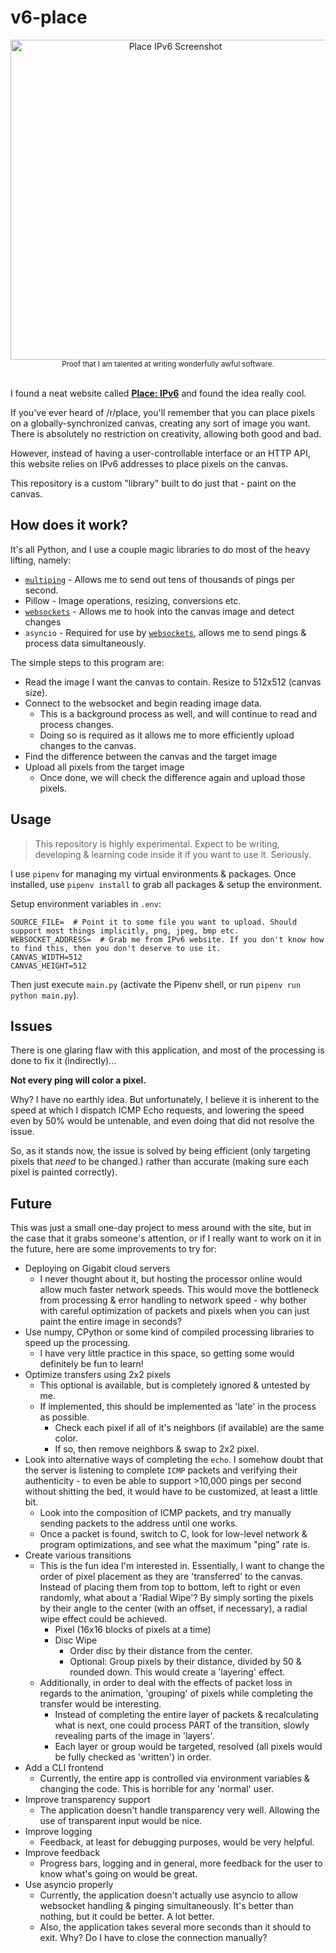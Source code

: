 # v6-place

<div align="center">
  <a href="https://v6.sys42.net">
    <img src="https://i.xevion.dev/2023/03/firefox_UMf1xj8hrL.png" width="512"
    alt="Place IPv6 Screenshot">
      </img>
  </a>
<br />
<sub>Proof that I am talented at writing wonderfully awful software.</sub>
</div>
<br />

I found a neat website called [**Place: IPv6**](https://v6.sys42.net/) and found the idea really cool.

If you've ever heard of /r/place, you'll remember that you can place pixels on a globally-synchronized canvas, creating any sort of image you want. There is absolutely
no restriction on creativity, allowing both good and bad.

However, instead of having a user-controllable interface or an HTTP API, this website relies on IPv6 addresses to place pixels on the canvas.

This repository is a custom "library" built to do just that - paint on the canvas.

## How does it work?

It's all Python, and I use a couple magic libraries to do most of the heavy lifting, namely:

- [`multiping`][pypi-multiping] - Allows me to send out tens of thousands of pings per second.
- Pillow - Image operations, resizing, conversions etc.
- [`websockets`][pypi-websockets] - Allows me to hook into the canvas image and detect changes
- `asyncio` - Required for use by [`websockets`][pypi-websockets], allows me to send pings & process data simultaneously.

The simple steps to this program are:
- Read the image I want the canvas to contain. Resize to 512x512 (canvas size).
- Connect to the websocket and begin reading image data.
  - This is a background process as well, and will continue to read and process changes.
  - Doing so is required as it allows me to more efficiently upload changes to the canvas.
- Find the difference between the canvas and the target image
- Upload all pixels from the target image
  - Once done, we will check the difference again and upload those pixels.

## Usage

> This repository is highly experimental. Expect to be writing, developing & learning code inside it if you want to use it. Seriously.

I use `pipenv` for managing my virtual environments & packages. Once installed, use `pipenv install` to grab all packages & setup the environment.

Setup environment variables in `.env`:
```env
SOURCE_FILE=  # Point it to some file you want to upload. Should support most things implicitly, png, jpeg, bmp etc.
WEBSOCKET_ADDRESS=  # Grab me from IPv6 website. If you don't know how to find this, then you don't deserve to use it.
CANVAS_WIDTH=512
CANVAS_HEIGHT=512
```

Then just execute `main.py` (activate the Pipenv shell, or run `pipenv run python main.py`).

## Issues

There is one glaring flaw with this application, and most of the processing is done to fix it (indirectly)...

**Not every ping will color a pixel.**

Why? I have no earthly idea. But unfortunately, I believe it is inherent to the speed at which I dispatch ICMP Echo
requests, and lowering the speed even by 50% would be untenable, and even doing that did not resolve the issue.

So, as it stands now, the issue is solved by being efficient (only targeting pixels that _need_ to be changed.) rather than accurate (making sure each pixel is painted correctly).

## Future

This was just a small one-day project to mess around with the site, but in the case that it grabs someone's attention,
or if I really want to work on it in the future, here are some improvements to try for:
- Deploying on Gigabit cloud servers
  - I never thought about it, but hosting the processor online would allow much faster network speeds. This would move the
  bottleneck from processing & error handling to network speed - why bother with careful optimization of packets and pixels when you can just paint the entire image in seconds?
- Use numpy, CPython or some kind of compiled processing libraries to speed up the processing.
  - I have very little practice in this space, so getting some would definitely be fun to learn!
- Optimize transfers using 2x2 pixels
  - This optional is available, but is completely ignored & untested by me.
  - If implemented, this should be implemented as 'late' in the process as possible.
    - Check each pixel if all of it's neighbors (if available) are the same color.
    - If so, then remove neighbors & swap to 2x2 pixel.
- Look into alternative ways of completing the `echo`. I somehow doubt that the server is listening to complete `ICMP` packets
and verifying their authenticity - to even be able to support >10,000 pings per second without shitting the bed, it would have to be
customized, at least a little bit.
  - Look into the composition of ICMP packets, and try manually sending packets to the address until one works.
  - Once a packet is found, switch to C, look for low-level network & program optimizations, and see what the maximum "ping" rate is.
- Create various transitions
  - This is the fun idea I'm interested in. Essentially, I want to change the order of pixel placement as they are 'transferred'
  to the canvas. Instead of placing them from top to bottom, left to right or even randomly, what about a 'Radial Wipe'?
  By simply sorting the pixels by their angle to the center (with an offset, if necessary), a radial wipe effect could be achieved.
    - Pixel (16x16 blocks of pixels at a time)
    - Disc Wipe
      - Order disc by their distance from the center.
      - Optional: Group pixels by their distance, divided by 50 & rounded down. This would create a 'layering' effect.
  - Additionally, in order to deal with the effects of packet loss in regards to the animation, 'grouping' of pixels
  while completing the transfer would be interesting.
    - Instead of completing the entire layer of packets & recalculating what is next, one could process
    PART of the transition, slowly revealing parts of the image in 'layers'.
    - Each layer or group would be targeted, resolved (all pixels would be fully checked as 'written') in order.
- Add a CLI frontend
  - Currently, the entire app is controlled via environment variables & changing the code.
  This is horrible for any 'normal' user.
- Improve transparency support
  - The application doesn't handle transparency very well. Allowing the use of transparent input would be nice.
- Improve logging
  - Feedback, at least for debugging purposes, would be very helpful.
- Improve feedback
  - Progress bars, logging and in general, more feedback for the user to know what's going on would be great.
- Use asyncio properly
  - Currently, the application doesn't actually use asyncio to allow websocket handling & pinging simultaneously.
  It's better than nothing, but it could be better. A lot better.
  - Also, the application takes several more seconds than it should to exit. Why? Do I have to close the connection manually?

[pypi-multiping]: https://pypi.org/project/multiping/
[pypi-websockets]: https://pypi.org/project/websockets/